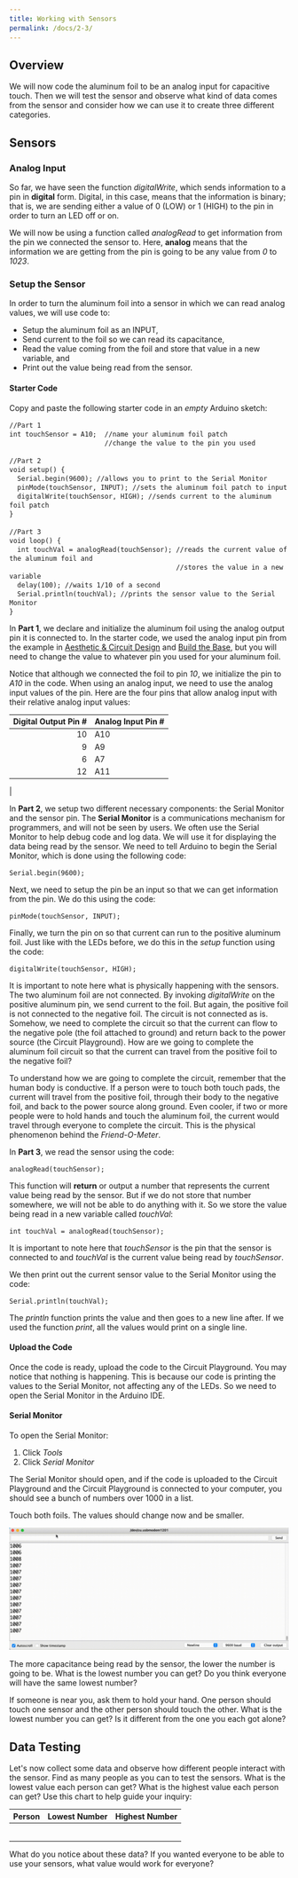 ```yaml
---
title: Working with Sensors
permalink: /docs/2-3/
---
```

## Overview
We will now code the aluminum foil to be an analog input for capacitive touch. Then we will test the sensor and observe what kind of data comes from the sensor and consider how we can use it to create three different categories.

## Sensors

### Analog Input
So far, we have seen the function *digitalWrite*, which sends information to a pin in **digital** form. Digital, in this case, means that the information is binary; that is, we are sending either a value of 0 (LOW) or 1 (HIGH) to the pin in order to turn an LED off or on.

We will now be using a function called *analogRead* to get information from the pin we connected the sensor to. Here, **analog** means that the information we are getting from the pin is going to be any value from *0* to *1023*.

### Setup the Sensor
In order to turn the aluminum foil into a sensor in which we can read analog values, we will use code to:
- Setup the aluminum foil as an INPUT,
- Send current to the foil so we can read its capacitance,
- Read the value coming from the foil and store that value in a new variable, and
- Print out the value being read from the sensor.

#### Starter Code
Copy and paste the following starter code in an *empty* Arduino sketch:

```
//Part 1
int touchSensor = A10;  //name your aluminum foil patch
                        //change the value to the pin you used

//Part 2
void setup() {
  Serial.begin(9600); //allows you to print to the Serial Monitor
  pinMode(touchSensor, INPUT); //sets the aluminum foil patch to input
  digitalWrite(touchSensor, HIGH); //sends current to the aluminum foil patch
}

//Part 3
void loop() {
  int touchVal = analogRead(touchSensor); //reads the current value of the aluminum foil and
                                          //stores the value in a new variable
  delay(100); //waits 1/10 of a second
  Serial.println(touchVal); //prints the sensor value to the Serial Monitor
}
```

In **Part 1**, we declare and initialize the aluminum foil using the analog output pin it is connected to. In the starter code, we used the analog input pin from the example in [Aesthetic & Circuit Design](../2-1/) and [Build the Base](../2-2/), but you will need to change the value to whatever pin you used for your aluminum foil.

Notice that although we connected the foil to pin *10*, we initialize the pin to *A10* in the code. When using an analog input, we need to use the analog input values of the pin. Here are the four pins that allow analog input with their relative analog input values:

Digital Output Pin # | Analog Input Pin #
------------------:  | :-----------------
10  | A10
9  | A9
6  | A7
12  | A11
  |  

In **Part 2**, we setup two different necessary components: the Serial Monitor and the sensor pin. The **Serial Monitor** is a communications mechanism for programmers, and will not be seen by users. We often use the Serial Monitor to help debug code and log data. We will use it for displaying the data being read by the sensor. We need to tell Arduino to begin the Serial Monitor, which is done using the following code:

```
Serial.begin(9600);
```

Next, we need to setup the pin be an input so that we can get information from the pin. We do this using the code:

```
pinMode(touchSensor, INPUT);
```

Finally, we turn the pin on so that current can run to the positive aluminum foil. Just like with the LEDs before, we do this in the *setup* function using the code:

```
digitalWrite(touchSensor, HIGH);
```

It is important to note here what is physically happening with the sensors. The two aluminum foil are not connected. By invoking *digitalWrite* on the positive aluminum pin, we send current to the foil. But again, the positive foil is not connected to the negative foil. The circuit is not connected as is. Somehow, we need to complete the circuit so that the current can flow to the negative pole (the foil attached to ground) and return back to the power source (the Circuit Playground). <span class="think">How are we going to complete the aluminum foil circuit so that the current can travel from the positive foil to the negative foil?</span>

To understand how we are going to complete the circuit, remember that the human body is conductive. If a person were to touch both touch pads, the current will travel from the positive foil, through their body to the negative foil, and back to the power source along ground. Even cooler, if two or more people were to hold hands and touch the aluminum foil, the current would travel through everyone to complete the circuit. This is the physical phenomenon behind the *Friend-O-Meter*.

In **Part 3**, we read the sensor using the code:

```
analogRead(touchSensor);
```

This function will **return** or output a number that represents the current value being read by the sensor. But if we do not store that number somewhere, we will not be able to do anything with it. So we store the value being read in a new variable called *touchVal*:

```
int touchVal = analogRead(touchSensor);
```

It is important to note here that *touchSensor* is the pin that the sensor is connected to and *touchVal* is the current value being read by *touchSensor*.

We then print out the current sensor value to the Serial Monitor using the code:

```
Serial.println(touchVal);
```

The *println* function prints the value and then goes to a new line after. If we used the function *print*, all the values would print on a single line.

#### Upload the Code
Once the code is ready, upload the code to the Circuit Playground. You may notice that nothing is happening. This is because our code is printing the values to the Serial Monitor, not affecting any of the LEDs. So we need to open the Serial Monitor in the Arduino IDE.

#### Serial Monitor
To open the Serial Monitor:
1. Click *Tools*
2. Click *Serial Monitor*

The Serial Monitor should open, and if the code is uploaded to the Circuit Playground and the Circuit Playground is connected to your computer, you should see a bunch of numbers over 1000 in a list.

Touch both foils. The values should change now and be smaller.

![serial monitor readout](../images/2-3_nums.gif)

The more capacitance being read by the sensor, the lower the number is going to be. <span class="think">What is the lowest number you can get? Do you think everyone will have the same lowest number?</span>

If someone is near you, ask them to hold your hand. One person should touch one sensor and the other person should touch the other. What is the lowest number you can get? Is it different from the one you each got alone?

## Data Testing
Let's now collect some data and observe how different people interact with the sensor. Find as many people as you can to test the sensors. What is the lowest value each person can get? What is the highest value each person can get? Use this chart to help guide your inquiry:

Person | Lowest Number | Highest Number
:----- | :-----------: | :------------:
  |   |  
  |   |  
  |   |  
  |   |  
  |   |  
  |   |  

<span class="think">What do you notice about these data? If you wanted everyone to be able to use your sensors, what value would work for everyone?</span>
